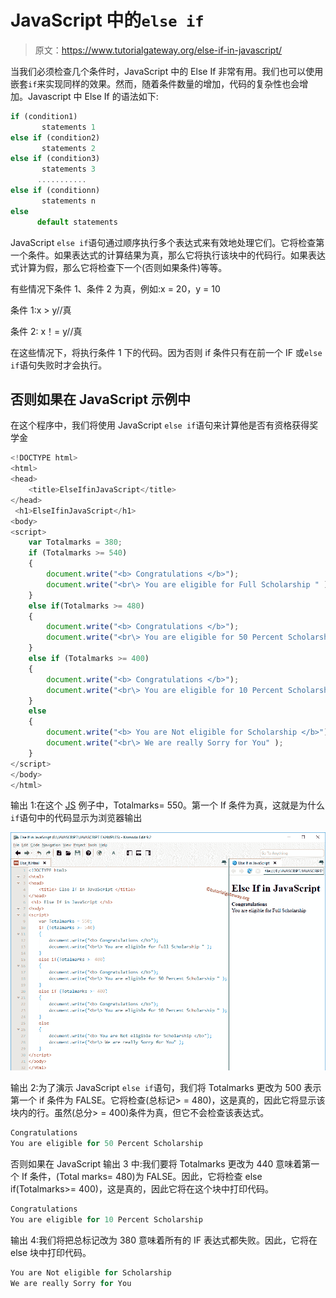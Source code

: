 # JavaScript 中的`else if`

> 原文：<https://www.tutorialgateway.org/else-if-in-javascript/>

当我们必须检查几个条件时，JavaScript 中的 Else If 非常有用。我们也可以使用嵌套`if`来实现同样的效果。然而，随着条件数量的增加，代码的复杂性也会增加。Javascript 中 Else If 的语法如下:

```js
if (condition1)
       statements 1
else if (condition2)
       statements 2
else if (condition3)
       statements 3
      ...........
else if (conditionn)
       statements n
else
      default statements
```

JavaScript `else if`语句通过顺序执行多个表达式来有效地处理它们。它将检查第一个条件。如果表达式的计算结果为真，那么它将执行该块中的代码行。如果表达式计算为假，那么它将检查下一个(否则如果条件)等等。

有些情况下条件 1、条件 2 为真，例如:x = 20，y = 10

条件 1:x > y//真

条件 2: x！= y//真

在这些情况下，将执行条件 1 下的代码。因为否则 if 条件只有在前一个 IF 或`else if`语句失败时才会执行。

## 否则如果在 JavaScript 示例中

在这个程序中，我们将使用 JavaScript `else if`语句来计算他是否有资格获得奖学金

```js
<!DOCTYPE html>
<html>
<head>
    <title>ElseIfinJavaScript</title>
</head>
 <h1>ElseIfinJavaScript</h1>
<body>
<script>
    var Totalmarks = 380;
    if (Totalmarks >= 540)
    {
        document.write("<b> Congratulations </b>"); 
        document.write("<br\> You are eligible for Full Scholarship " ); 
    }
    else if(Totalmarks >= 480)
    {
        document.write("<b> Congratulations </b>"); 
        document.write("<br\> You are eligible for 50 Percent Scholarship " ); 
    }
    else if (Totalmarks >= 400)
    {
        document.write("<b> Congratulations </b>"); 
        document.write("<br\> You are eligible for 10 Percent Scholarship " ); 
    }
    else
    {
        document.write("<b> You are Not eligible for Scholarship </b>");
        document.write("<br\> We are really Sorry for You" );    
    }
</script>
</body>
</html>
```

输出 1:在这个 [JS](https://www.tutorialgateway.org/javascript/) 例子中，Totalmarks= 550。第一个 If 条件为真，这就是为什么`if`语句中的代码显示为浏览器输出

![Else If in JavaScript 1](img/a7db2f7ee2f460c449797f14744822af.png)

输出 2:为了演示 JavaScript `else if`语句，我们将 Totalmarks 更改为 500 表示第一个 if 条件为 FALSE。它将检查(总标记> = 480)，这是真的，因此它将显示该块内的行。虽然(总分> = 400)条件为真，但它不会检查该表达式。

```js
Congratulations
You are eligible for 50 Percent Scholarship
```

否则如果在 JavaScript 输出 3 中:我们要将 Totalmarks 更改为 440 意味着第一个 If 条件，(Total marks= 480)为 FALSE。因此，它将检查 else if(Totalmarks>= 400)，这是真的，因此它将在这个块中打印代码。

```js
Congratulations
You are eligible for 10 Percent Scholarship
```

输出 4:我们将把总标记改为 380 意味着所有的 IF 表达式都失败。因此，它将在 else 块中打印代码。

```js
You are Not eligible for Scholarship
We are really Sorry for You
```